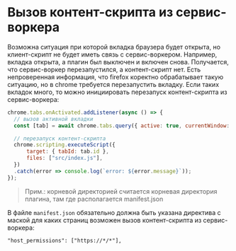 # Вызов контент-скрипта из сервис-воркера

Возможна ситуация при которой вкладка браузера будет открыта, но клиент-скрипт не будет иметь связь с сервис-воркером. Например, вкладка открыта, а плагин был выключен и включен снова.  Получается, что сервис-воркер перезапустился, а контент-скрипт нет. Есть непроверенная информация, что firefox коректно обрабатывает такую ситуацию, но в chrome требуется перезапустить вкладку.
Если таких вкладок много, то можно инициировать перезапуск контент-скрипта из сервис-воркера:

```js
chrome.tabs.onActivated.addListener(async () => {
  // вызов активной вкладки
  const [tab] = await chrome.tabs.query({ active: true, currentWindow: true });

  // перезапуск контент-скрипта
  chrome.scripting.executeScript({
      target: { tabId: tab.id },
      files: ["src/index.js"],
  })
  .catch(error => console.log(`error: ${error.message}`));
});
```

> Прим.: корневой директорией считается корневая директория плагина, там где располагается manifest.json

В файле `manifest.json` обязательно должна быть указана директива с маской для каких страниц возможен вызов контент-скрипта из сервис-воркера:

```
"host_permissions": ["https://*/*"],
```